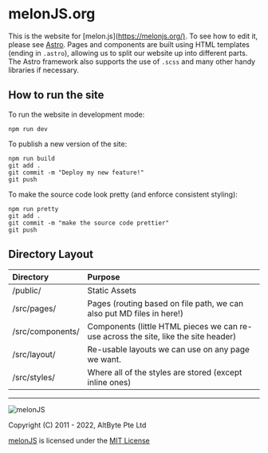 # melonJS.org

This is the website for \[melon.js]\(<https://melonjs.org/)>. To see how to edit it, please see [Astro](https://astro.build). Pages and components are built using HTML templates (ending in `.astro`), allowing us to split our website up into different parts. The Astro framework also supports the use of `.scss` and many other handy libraries if necessary.

## How to run the site

To run the website in development mode:

    npm run dev

To publish a new version of the site:

    npm run build
    git add .
    git commit -m "Deploy my new feature!"
    git push

To make the source code look pretty (and enforce consistent styling):

    npm run pretty
    git add .
    git commit -m "make the source code prettier"
    git push

## Directory Layout

| Directory        | Purpose                                                                             |
| :--------------- | :---------------------------------------------------------------------------------- |
| /public/         | Static Assets                                                                       |
| /src/pages/      | Pages (routing based on file path, we can also put MD files in here!)               |
| /src/components/ | Components (little HTML pieces we can re-use across the site, like the site header) |
| /src/layout/     | Re-usable layouts we can use on any page we want.                                   |
| /src/styles/     | Where all of the styles are stored (except inline ones)                             |

***

![melonJS](http://melonjs.org/media/alex4-github.png)

Copyright (C) 2011 - 2022, AltByte Pte Ltd

[melonJS](http://melonjs.org/) is licensed under the [MIT License](http://www.opensource.org/licenses/mit-license.php)
